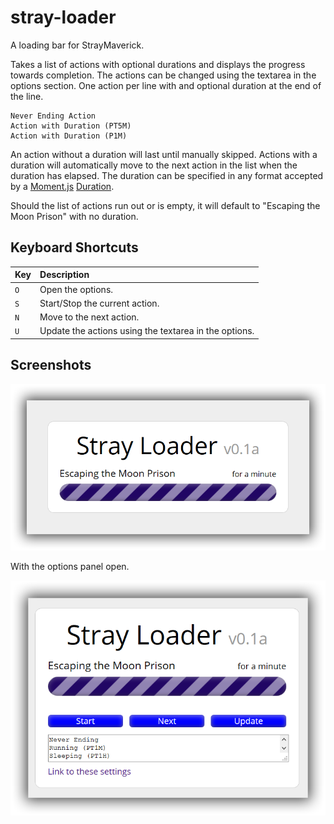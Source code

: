 # stray-loader
A loading bar for StrayMaverick.

Takes a list of actions with optional durations and displays the progress towards completion.  The actions can be changed using the textarea in the options section.  One action per line with and optional duration at the end of the line.


```
Never Ending Action
Action with Duration (PT5M)
Action with Duration (P1M)
```

An action without a duration will last until manually skipped.  Actions with a duration will automatically move to the next action in the list when the duration has elapsed. The duration can be specified in any format accepted by a [Moment.js](http://momentjs.com) [Duration](http://momentjs.com/docs/#/durations/creating/).

Should the list of actions run out or is empty, it will default to "Escaping the Moon Prison" with no duration.

## Keyboard Shortcuts

| Key | Description |
| :-- | :---------- |
| `O` | Open the options. |
| `S` | Start/Stop the current action. |
| `N` | Move to the next action. |
| `U` | Update the actions using the textarea in the options. |

## Screenshots

![Screenshot](/docs/screenshot.png "Screenshot")

With the options panel open.

![Screenshot](/docs/screenshot-with-options.png "Screenshot with options open")

